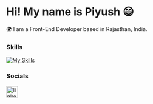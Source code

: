 # Hi! My name is Piyush 😄
🌍  I am a Front-End Developer based in Rajasthan, India.

### Skills

[![My Skills](https://skillicons.dev/icons?i=html,css,js,bootstrap,jquery,git,github)](https://skillicons.dev)
            
### Socials


<div align="start">
  <a href="https://www.linkedin.com/in/piyushchoudhary17/"><img src="https://img.shields.io/static/v1?message=LinkedIn&logo=linkedin&label=&color=0077B5&logoColor=white&labelColor=&style=for-the-badge" height="30" alt="linkedin logo"  /></a>
</div>
